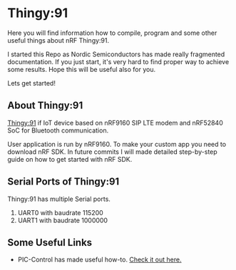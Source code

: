 # Thingy:91

Here you will find information how to compile, program and some other useful things about nRF Thingy:91.

I started this Repo as Nordic Semiconductors has made really fragmented documentation. If you just start, it's very hard to find proper way to achieve some results. Hope this will be useful also for you.

Lets get started!

## About Thingy:91

[Thingy:91](https://www.nordicsemi.com/Products/Development-hardware/Nordic-Thingy-91/Download) if IoT device based on nRF9160 SIP LTE modem and nRF52840 SoC for Bluetooth communication.

User application is run by nRF9160. To make your custom app you need to download nRF SDK. In future commits I will made detailed step-by-step guide on how to get started with nRF SDK.

## Serial Ports of Thingy:91

Thingy:91 has multiple Serial ports.

1) UART0 with baudrate 115200
2) UART1 with baudrate 1000000

## Some Useful Links

- PIC-Control has made useful how-to. [Check it out here.](https://www.pic-control.com/thingy-91-tutorial-startup-guide/)